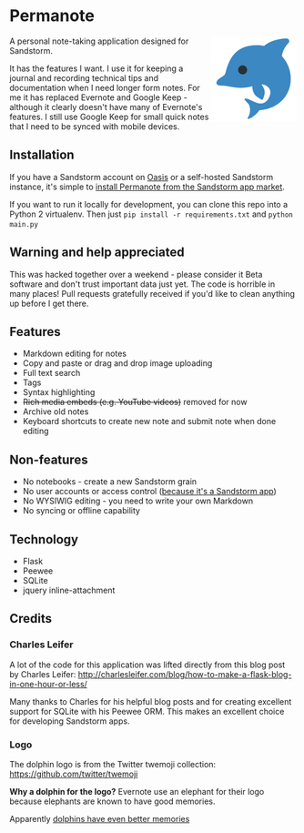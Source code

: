 
# Permanote

<img title="Permanote dolphin logo" alt="Permanote dolphin logo" align="right" src=".sandstorm/app-graphics/permanote-dolphin150.png">

A personal note-taking application designed for Sandstorm.

It has the features I want. I use it for keeping a journal and recording technical tips and documentation when I need longer form notes. For me it has replaced Evernote and Google Keep - although it clearly doesn't have many of Evernote's features. I still use Google Keep for small quick notes that I need to be synced with mobile devices.

## Installation

If you have a Sandstorm account on [Oasis](https://oasis.sandstorm.io/) or a self-hosted Sandstorm instance, it's simple to [install Permanote from the Sandstorm app market](https://apps.sandstorm.io/app/svwrpwnd3c380d1f99ge7g0qnjdq6y785c36s7qtqryxwkmn20qh).

If you want to run it locally for development, you can clone this repo into a Python 2 virtualenv. Then just `pip install -r requirements.txt` and `python main.py`

## Warning and help appreciated

This was hacked together over a weekend - please consider it Beta software and don't trust important data just yet. The code is horrible in many places! Pull requests gratefully received if you'd like to clean anything up before I get there.

## Features

- Markdown editing for notes
- Copy and paste or drag and drop image uploading
- Full text search
- Tags
- Syntax highlighting
- ~~Rich media embeds (e.g. YouTube videos)~~ removed for now
- Archive old notes
- Keyboard shortcuts to create new note and submit note when done editing

## Non-features

- No notebooks - create a new Sandstorm grain
- No user accounts or access control ([because it's a Sandstorm app](https://docs.sandstorm.io/en/latest/developing/handbook/#does-not-implement-user-accounts-or-access-control))
- No WYSIWIG editing - you need to write your own Markdown
- No syncing or offline capability

## Technology

- Flask
- Peewee
- SQLite
- jquery inline-attachment

## Credits

### Charles Leifer

A lot of the code for this application was lifted directly from this blog post by Charles Leifer: <http://charlesleifer.com/blog/how-to-make-a-flask-blog-in-one-hour-or-less/>

Many thanks to Charles for his helpful blog posts and for creating excellent support for SQLite with his Peewee ORM. This makes an excellent choice for developing Sandstorm apps.

### Logo

The dolphin logo is from the Twitter twemoji collection: https://github.com/twitter/twemoji

**Why a dolphin for the logo?** Evernote use an elephant for their logo because elephants are known to have good memories.

Apparently [dolphins have even better memories](http://news.nationalgeographic.com/news/2013/08/130806-dolphins-memories-animals-science-longest/)
